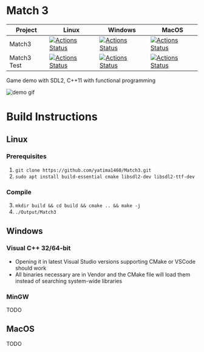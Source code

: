 # Match 3

|Project|Linux|Windows|MacOS|
|-------|-----|-------|-----|
| Match3 | [![Actions Status](https://github.com/yatima1460/Match3/workflows/Match3_Linux/badge.svg)](https://github.com/yatima1460/Match3/actions) | [![Actions Status](https://github.com/yatima1460/Match3/workflows/Match3_Windows/badge.svg)](https://github.com/yatima1460/Match3/actions) | [![Actions Status](https://github.com/yatima1460/Match3/workflows/Match3_MacOS/badge.svg)](https://github.com/yatima1460/Match3/actions)|
| Match3 Test | [![Actions Status](https://github.com/yatima1460/Match3/workflows/Match3_Test_Linux/badge.svg)](https://github.com/yatima1460/Match3/actions) |[![Actions Status](https://github.com/yatima1460/Match3/workflows/Match3_Test_Windows/badge.svg)](https://github.com/yatima1460/Match3/actions) | [![Actions Status](https://github.com/yatima1460/Match3/workflows/Match3_Test_MacOS/badge.svg)](https://github.com/yatima1460/Match3/actions)|

Game demo with SDL2, C++11 with functional programming

![demo gif](docs/demo.gif)

# Build Instructions

## Linux

### Prerequisites
1. `git clone https://github.com/yatima1460/Match3.git`
2. `sudo apt install build-essential cmake libsdl2-dev libsdl2-ttf-dev`

### Compile
3. `mkdir build && cd build && cmake .. && make -j`
4. `./Output/Match3`

## Windows

### Visual C++ 32/64-bit
- Opening it in latest Visual Studio versions supporting CMake or VSCode should work
- All binaries necessary are in Vendor and the CMake file will load them instead of searching system-wide libraries

### MinGW 
TODO

## MacOS
TODO


